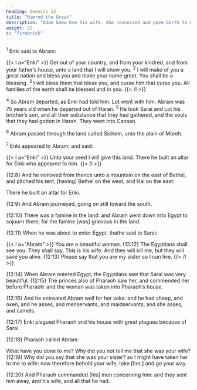 ```yaml
---
heading: Genesis 12
title: "Nimrod the Great"
description: "Adam knew Eve his wife. She conceived and gave birth to Cain"
weight: 22
c: "firebrick"
---
```



<sup>1</sup> Enki said to Abram:

{{< l a="Enki" >}}
Get out of your country, and from your kindred, and from your father’s house, unto a land that I will show you. <sup>2</sup> I will make of you a great nation and bless you and make your name great. You shall be a blessing. <sup>3</sup> I will bless them that bless you, and curse him that curse you. All families of the earth shall be blessed and in you.
{{< /l >}}

<sup>4</sup> So Abram departed, as Enki had told him. Lot went with him. Abram was 75 years old when he departed out of Haran. <sup>5</sup> He took Sarai and Lot his brother’s son, and all their substance that they had gathered, and the souls that they had gotten in Haran. They went into  Canaan. 

<sup>6</sup> Abram passed through the land called Sichem, unto the plain of Moreh.

 <!-- And the Canaanite [was] then in the land. -->

<sup>7</sup> Enki appeared to Abram, and said:

{{< l a="Enki" >}}
Unto your seed I will give this land. There he built an altar for Enki who appeared to him.
{{< /l >}}


{12:8} And he removed from thence unto a mountain on the east of Bethel, and pitched his tent,
[having] Bethel on the west, and Hai on the east: 

There he built an altar for Enki.

<!-- , and called upon the
name of Enki.  -->

{12:9} And Abram journeyed, going on still toward the south.

{12:10} There was a famine in the land: and Abram went down into Egypt to sojourn there; for the famine [was] grievous in the land.

{12:11} When he was about to enter Egypt, thathe said to Sarai:

{{< l a="Abram" >}}
You are a beautiful woman. {12:12} The Egyptians shall see you. They shall say, This is his
wife. And they will kill me, but they will save you alive. {12:13} Please say that you are my sister so I can live. 
{{< /l >}}

<!-- : that it may be
well with me for your sake; and my soul shall live because of
you. -->

{12:14} When Abram entered Egypt, the Egyptians saw that Sarai was very beautiful. {12:15} The princes also of Pharaoh saw her, and commended her before Pharaoh: and the woman was taken into Pharaoh’s house.

{12:16} And he entreated Abram well for her sake: and he had sheep, and oxen, and he asses, and
menservants, and maidservants, and she asses, and camels.

{12:17} Enki plagued Pharaoh and his house with great plagues because of Sarai. 

{12:18} Pharaoh called Abram:

What have you done to me? Why did you not tell me that she was your wife? {12:19} Why did you say that she was your sister? so I might have taken her to me to wife: now therefore behold your wife, take [her,] and go your way.

{12:20} And Pharaoh commanded [his] men concerning him: and they sent him away, and his wife, and all that he had.



